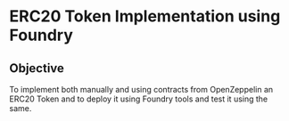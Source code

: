 # ERC20 Token Implementation using Foundry

## Objective
To implement both manually and using contracts from OpenZeppelin an ERC20 Token and to deploy it using Foundry tools and test it using the same.
